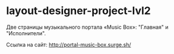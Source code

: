 # layout-designer-project-lvl2

Две страницы музыкального портала «Music Box»: "Главная" и "Исполнители". 

Ссылка на сайт: http://portal-music-box.surge.sh/

